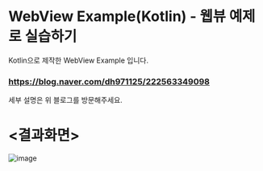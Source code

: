 # WebView Example(Kotlin) - 웹뷰 예제로 실습하기 
 
Kotlin으로 제작한 WebView Example 입니다.

### https://blog.naver.com/dh971125/222563349098

세부 설명은 위 블로그를 방문해주세요.




# <결과화면>
![image](https://user-images.githubusercontent.com/74042160/152947969-81febfc5-8b84-46a0-b24d-edf39f05c4cd.png)
